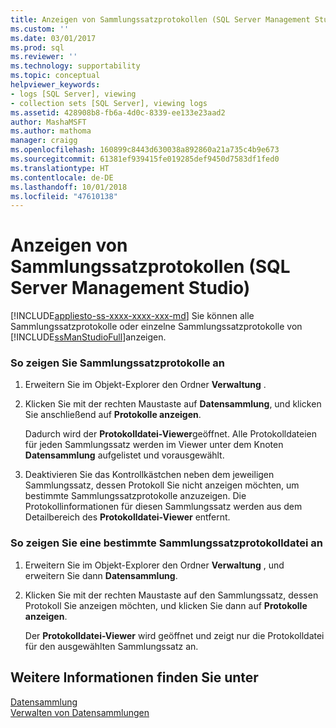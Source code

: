 ```yaml
---
title: Anzeigen von Sammlungssatzprotokollen (SQL Server Management Studio) | Microsoft-Dokumentation
ms.custom: ''
ms.date: 03/01/2017
ms.prod: sql
ms.reviewer: ''
ms.technology: supportability
ms.topic: conceptual
helpviewer_keywords:
- logs [SQL Server], viewing
- collection sets [SQL Server], viewing logs
ms.assetid: 428908b8-fb6a-4d0c-8339-ee133e23aad2
author: MashaMSFT
ms.author: mathoma
manager: craigg
ms.openlocfilehash: 160899c8443d630038a892860a21a735c4b9e673
ms.sourcegitcommit: 61381ef939415fe019285def9450d7583df1fed0
ms.translationtype: HT
ms.contentlocale: de-DE
ms.lasthandoff: 10/01/2018
ms.locfileid: "47610138"
---
```

# <a name="view-collection-set-logs-sql-server-management-studio"></a>Anzeigen von Sammlungssatzprotokollen (SQL Server Management Studio)
[!INCLUDE[appliesto-ss-xxxx-xxxx-xxx-md](../../includes/appliesto-ss-xxxx-xxxx-xxx-md.md)]
  Sie können alle Sammlungssatzprotokolle oder einzelne Sammlungssatzprotokolle von [!INCLUDE[ssManStudioFull](../../includes/ssmanstudiofull-md.md)]anzeigen.  
  
### <a name="to-view-collection-set-logs"></a>So zeigen Sie Sammlungssatzprotokolle an  
  
1.  Erweitern Sie im Objekt-Explorer den Ordner **Verwaltung** .  
  
2.  Klicken Sie mit der rechten Maustaste auf **Datensammlung**, und klicken Sie anschließend auf **Protokolle anzeigen**.  
  
     Dadurch wird der **Protokolldatei-Viewer**geöffnet. Alle Protokolldateien für jeden Sammlungssatz werden im Viewer unter dem Knoten **Datensammlung** aufgelistet und vorausgewählt.  
  
3.  Deaktivieren Sie das Kontrollkästchen neben dem jeweiligen Sammlungssatz, dessen Protokoll Sie nicht anzeigen möchten, um bestimmte Sammlungssatzprotokolle anzuzeigen. Die Protokollinformationen für diesen Sammlungssatz werden aus dem Detailbereich des **Protokolldatei-Viewer** entfernt.  
  
### <a name="to-view-a-specific-collection-set-log-file"></a>So zeigen Sie eine bestimmte Sammlungssatzprotokolldatei an  
  
1.  Erweitern Sie im Objekt-Explorer den Ordner **Verwaltung** , und erweitern Sie dann **Datensammlung**.  
  
2.  Klicken Sie mit der rechten Maustaste auf den Sammlungssatz, dessen Protokoll Sie anzeigen möchten, und klicken Sie dann auf **Protokolle anzeigen**.  
  
     Der **Protokolldatei-Viewer** wird geöffnet und zeigt nur die Protokolldatei für den ausgewählten Sammlungssatz an.  
  
## <a name="see-also"></a>Weitere Informationen finden Sie unter  
 [Datensammlung](../../relational-databases/data-collection/data-collection.md)   
 [Verwalten von Datensammlungen](../../relational-databases/data-collection/manage-data-collection.md)  
  
  
